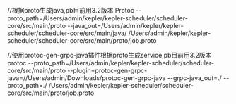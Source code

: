 //根据proto生成java,pb目前用3.2版本
Protoc --proto_path=/Users/admin/kepler/kepler-scheduler/scheduler-core/src/main/proto --java_out=/Users/admin/kepler/kepler-scheduler/scheduler-core/src/main/java/ /Users/admin/kepler/kepler-scheduler/scheduler-core/src/main/proto/job.proto

//使用protoc-gen-grpc-java插件根据proto生成service,pb目前用3.2版本
protoc --proto_path=/Users/admin/kepler/kepler-scheduler/scheduler-core/src/main/proto  --plugin=protoc-gen-grpc-java=//Users/admin/Downloads/protoc-gen-grpc-java --grpc-java_out=./ --proto_path=./ /Users/admin/kepler/kepler-scheduler/scheduler-core/src/main/proto/job.proto